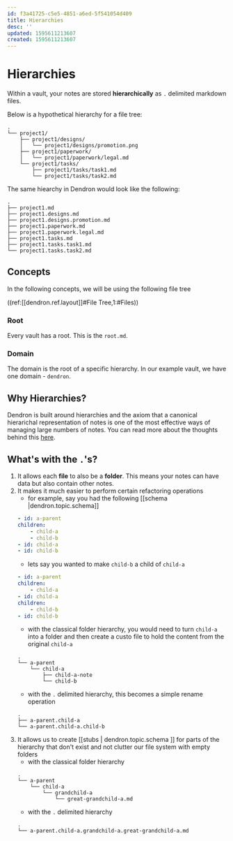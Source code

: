 ```yaml
---
id: f3a41725-c5e5-4851-a6ed-5f541054d409
title: Hierarchies
desc: ''
updated: 1595611213607
created: 1595611213607
---
```

# Hierarchies

Within a vault, your notes are stored **hierarchically** as `.` delimited markdown files. 

Below is a hypothetical hierarchy for a file tree:

```
.
└── project1/
    ├── project1/designs/
    │   └── project1/designs/promotion.png
    ├── project1/paperwork/
    │   └── project1/paperwork/legal.md
    └── project1/tasks/
        ├── project1/tasks/task1.md
        └── project1/tasks/task2.md
```


The same hiearchy in Dendron would look like the following:

```
.
├── project1.md
├── project1.designs.md
├── project1.designs.promotion.md
├── project1.paperwork.md
├── project1.paperwork.legal.md
├── project1.tasks.md
├── project1.tasks.task1.md
└── project1.tasks.task2.md
```

## Concepts

In the following concepts, we will be using the following file tree

((ref:[[dendron.ref.layout]]#File Tree,1:#Files))

### Root

Every vault has a root. This is the `root.md`. 

### Domain

The domain is the root of a specific hierarchy. In our example vault, we have one domain - `dendron`.


## Why Hierarchies?

Dendron is built around hierarchies and the axiom that a canonical hierarichal representation of notes is one of the most effective ways of managing large numbers of notes. You can read more about the thoughts behind this [here](https://kevinslin.com/organizing/its_not_you_its_your_knowledge_base/).

## What's with the `.`'s?


1. It allows each **file** to also be a **folder**. This means your notes can have data but also contain other notes. 
1. It makes it much easier to perform certain refactoring operations
    - for example, say you had the following [[schema |dendron.topic.schema]]
    ```yml
    - id: a-parent
    children:
        - child-a
        - child-b
    - id: child-a
    - id: child-b
    ```
    - lets say you wanted to make `child-b` a child of `child-a`
    ```yml
    - id: a-parent
    children:
        - child-a
    - id: child-a
    children:
        - child-b
    - id: child-b
    ```
    - with the classical folder hierarchy, you would need to turn `child-a` into a folder and then create a custo file to hold the content from the original `child-a`
    ```
    .
    └── a-parent
        └── child-a
            ├── child-a-note
            └── child-b
    ```
    - with the `.` delimited hierarchy, this becomes a simple rename operation
    ```
    .
    ├── a-parent.child-a
    └── a-parent.child-a.child-b
    ```
1. It allows us to create [[stubs | dendron.topic.schema ]] for parts of the hierarchy that don't exist and not clutter our file system with empty folders 
    - with the classical folder hierarchy
    ```
    .
    └── a-parent
        └── child-a
            └── grandchild-a
                └── great-grandchild-a.md
    ```
    - with the `.` delimited hierarchy
    ```
    .
    └── a-parent.child-a.grandchild-a.great-grandchild-a.md
    ```
